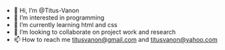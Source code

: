 - 👋 Hi, I’m @Titus-Vanon
- 👀 I’m interested in programming
- 🌱 I’m currently learning html and css
- 💞️ I’m looking to collaborate on project work and research
- 📫 How to reach me titusvanon@gmail.com and titusvanon@yahoo.com

<!---
Titus-Vanon/Titus-Vanon is a ✨ special ✨ repository because its `README.md` (this file) appears on your GitHub profile.
You can click the Preview link to take a look at your changes.
--->
